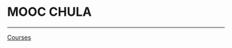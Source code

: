 # MOOC CHULA

---

[Courses](MOOC%20CHULA%206cd37c67b9474666b1cfe03a5eba873b/Courses%20815bc7367cdc4e319a9a37142586393d.csv)

